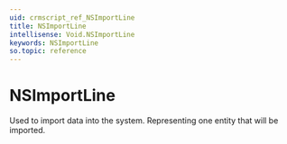 ```yaml
---
uid: crmscript_ref_NSImportLine
title: NSImportLine
intellisense: Void.NSImportLine
keywords: NSImportLine
so.topic: reference
---
```


# NSImportLine

Used to import data into the system. Representing one entity that will be imported.
